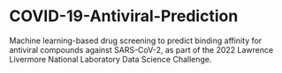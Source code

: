 # COVID-19-Antiviral-Prediction
Machine learning-based drug screening to predict binding affinity for antiviral compounds against SARS-CoV-2, as part of the 2022 Lawrence Livermore National Laboratory Data Science Challenge.
